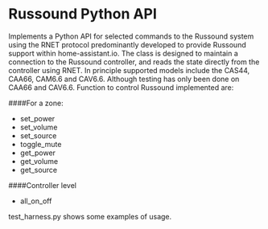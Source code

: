 # Russound Python API
Implements a Python API for selected commands to the Russound system using the RNET protocol predominantly developed to
provide Russound support within home-assistant.io.
The class is designed to maintain a connection to the Russound controller, and reads the state directly 
from the controller using RNET.  In principle supported models include the CAS44, CAA66, CAM6.6 and CAV6.6.
Although testing has only been done on CAA66 and CAV6.6.  Function to control Russound implemented are:

####For a zone:
* set_power
* set_volume
* set_source
* toggle_mute
* get_power
* get_volume
* get_source

####Controller level
* all_on_off

test_harness.py shows some examples of usage.
